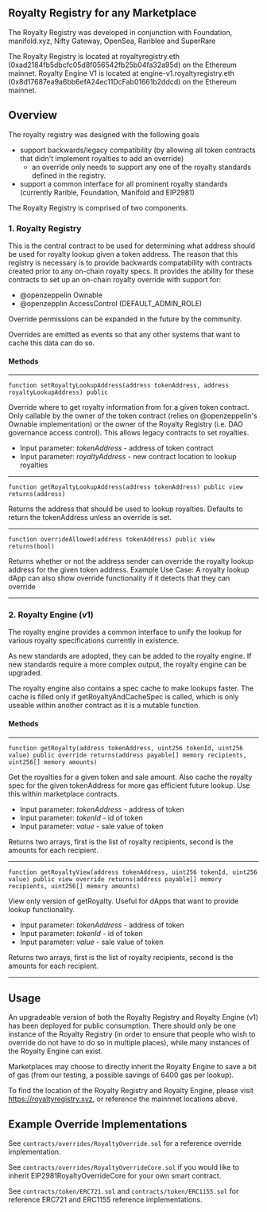 ## Royalty Registry for any Marketplace

The Royalty Registry was developed in conjunction with Foundation, manifold.xyz, Nifty Gateway, OpenSea, Rariblee and SuperRare

The Royalty Registry is located at royaltyregistry.eth (0xad2184fb5dbcfc05d8f056542fb25b04fa32a95d) on the Ethereum mainnet.
Royalty Engine V1 is located at engine-v1.royaltyregistry.eth (0x8d17687ea9a6bb6efA24ec11DcFab01661b2ddcd) on the Ethereum mainnet.

## Overview

The royalty registry was designed with the following goals

- support backwards/legacy compatibility (by allowing all token contracts that didn't implement royalties to add an override)
  - an override only needs to support any one of the royalty standards defined in the registry.
- support a common interface for all prominent royalty standards (currently Rarible, Foundation, Manifold and EIP2981)

The Royalty Registry is comprised of two components.

### 1. Royalty Registry

This is the central contract to be used for determining what address should be used for royalty lookup given a token address.
The reason that this registry is necessary is to provide backwards compatability with contracts created prior to any on-chain royalty specs.
It provides the ability for these contracts to set up an on-chain royalty override with support for:

- @openzeppelin Ownable
- @openzepplin AccessControl (DEFAULT_ADMIN_ROLE)

Override permissions can be expanded in the future by the community.

Overrides are emitted as events so that any other systems that want to cache this data can do so.

#### Methods

---

```
function setRoyaltyLookupAddress(address tokenAddress, address royaltyLookupAddress) public
```

Override where to get royalty information from for a given token contract. Only callable by the owner of the token contract (relies on @openzeppelin's Ownable implementation) or the owner of the Royalty Registry (i.e. DAO governance access control). This allows legacy contracts to set royalties.

- Input parameter: _tokenAddress_ - address of token contract
- Input parameter: _royaltyAddress_ - new contract location to lookup royalties

---

```
function getRoyaltyLookupAddress(address tokenAddress) public view returns(address)
```

Returns the address that should be used to lookup royalties. Defaults to return the tokenAddress unless an override is set.

---

```
function overrideAllowed(address tokenAddress) public view returns(bool)
```

Returns whether or not the address sender can override the royalty lookup address for the given token address.
Example Use Case: A royalty lookup dApp can also show override functionality if it detects that they can override

---

### 2. Royalty Engine (v1)

The royalty engine provides a common interface to unify the lookup for various royalty specifications currently in existence.

As new standards are adopted, they can be added to the royalty engine. If new standards require a more complex output, the royalty engine can be upgraded.

The royalty engine also contains a spec cache to make lookups faster. The cache is filled only if getRoyaltyAndCacheSpec is called, which is only useable within another contract as it is a mutable function.

#### Methods

---

```
function getRoyalty(address tokenAddress, uint256 tokenId, uint256 value) public override returns(address payable[] memory recipients, uint256[] memory amounts)
```

Get the royalties for a given token and sale amount. Also cache the royalty spec for the given tokenAddress for more gas efficient future lookup.
Use this within marketplace contracts.

- Input parameter: _tokenAddress_ - address of token
- Input parameter: _tokenId_ - id of token
- Input parameter: _value_ - sale value of token

Returns two arrays, first is the list of royalty recipients, second is the amounts for each recipient.

---

```
function getRoyaltyView(address tokenAddress, uint256 tokenId, uint256 value) public view override returns(address payable[] memory recipients, uint256[] memory amounts)
```

View only version of getRoyalty. Useful for dApps that want to provide lookup functionality.

- Input parameter: _tokenAddress_ - address of token
- Input parameter: _tokenId_ - id of token
- Input parameter: _value_ - sale value of token

Returns two arrays, first is the list of royalty recipients, second is the amounts for each recipient.

---

## Usage

An upgradeable version of both the Royalty Registry and Royalty Engine (v1) has been deployed for public consumption. There should only be one instance of the Royalty Registry (in order to ensure that people who wish to override do not have to do so in multiple places), while many instances of the Royalty Engine can exist.

Marketplaces may choose to directly inherit the Royalty Engine to save a bit of gas (from our testing, a possible savings of 6400 gas per lookup).

To find the location of the Royalty Registry and Royalty Engine, please visit https://royaltyregistry.xyz, or reference the mainnnet locations above.

## Example Override Implementations

See `contracts/overrides/RoyaltyOverride.sol` for a reference override implementation.

See `contracts/overrides/RoyaltyOverrideCore.sol` if you would like to inherit EIP2981RoyaltyOverrideCore for your own smart contract.

See `contracts/token/ERC721.sol` and `contracts/token/ERC1155.sol` for reference ERC721 and ERC1155 reference implementations.
